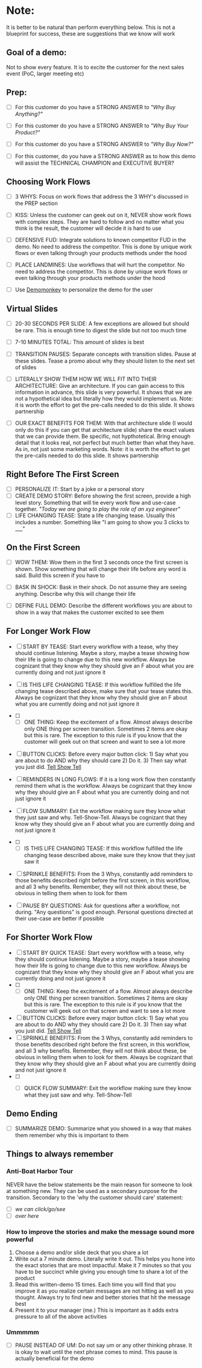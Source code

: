 # Note:
It is better to be natural than perform everything below. This is not a blueprint for success, these are suggestions that we know will work

## Goal of a demo:
Not to show every feature. It is to excite the customer for the next sales event (PoC, larger meeting etc)

## Prep:
- [ ] For this customer do you have a STRONG ANSWER to *"Why Buy Anything?"*
- [ ] For this customer do you have a STRONG ANSWER to *"Why Buy Your Product?"*
- [ ] For this customer do you have a STRONG ANSWER to *"Why Buy Now?"*
- [ ] For this customer, do you have a STRONG ANSWER as to how this demo will assist the TECHNICAL CHAMPION and EXECUTIVE BUYER?


## Choosing Work Flows
- [ ] 3 WHYS: Focus on work flows that address the 3 WHY's discussed in the PREP section
- [ ] KISS: Unless the customer can geek out on it, NEVER show work flows with complex steps. They are hard to follow and no matter what you think is the result, the customer will decide it is hard to use
- [ ] DEFENSIVE FUD: Integrate solutions to known competitor FUD in the demo. No need to address the competitor. This is done by unique work flows or even talking through your products methods under the hood
- [ ] PLACE LANDMINES: Use workflows that will hurt the competitor. No need to address the competitor. This is done by unique work flows or even talking through your products methods under the hood
- [ ] Use [Demomonkey](https://www.demomonkey.net/) to personalize the demo for the user


## Virtual Slides
- [ ] 20-30 SECONDS PER SLIDE: A few exceptions are allowed but should be rare. This is enough time to digest the slide but not too much time
- [ ] 7-10 MINUTES TOTAL: This amount of slides is best
- [ ] TRANSITION PAUSES: Separate concepts with transition slides. Pause at these slides. Tease a promo about why they should listen to the next set of slides
- [ ] LITERALLY SHOW THEM HOW WE WILL FIT INTO THEIR ARCHITECTURE: Give an architecture. If you can gain access to this information in advance, this slide is very powerful. It shows that we are not a hypothetical idea but literally how they would implement us. Note: it is worth the effort to get the pre-calls needed to do this slide. It shows partnership
- [ ] OUR EXACT BENEFITS FOR THEM: With that architecture slide (I would only do this if you can get that architecture slide) share the exact values that we can provide them. Be specific, not hypthotetical. Bring enough detail that it looks real, not perfect but much better than what they have. As in, not just some marketing words. Note: it is worth the effort to get the pre-calls needed to do this slide. It shows partnership


## Right Before The First Screen
- [ ] PERSONALIZE IT: Start by a joke or a personal story
- [ ] CREATE DEMO STORY: Before showing the first screen, provide a high level story. Something that will tie every work flow and use-case together. *"Today we are going to play the role of an xyz engineer"* 
- [ ] LIFE CHANGING TEASE: State a life changing tease. Usually this includes a number. Something like "I am going to show you 3 clicks to ___"

## On the First Screen
- [ ] WOW THEM: Wow them in the first 3 seconds once the first screen is shown. Show something that will change their life before any word is said. Build this screen if you have to 
- [ ] BASK IN SHOCK: Bask in their shock. Do not assume they are seeing anything. Describe why this will change their life
- [ ] DEFINE FULL DEMO: Describe the different workflows you are about to show in a way that makes the customer excited to see them 


## For Longer Work Flow
- [ ] START BY TEASE: Start every workflow with a tease, why they should continue listening. Maybe a story, maybe a tease showing how their life is going to change due to this new workflow. Always be cognizant that they know why they should give an F about what you are currently doing and not just ignore it
- [ ] IS THIS LIFE CHANGING TEASE: If this workflow fulfilled the life changing tease described above, make sure that your tease states this. Always be cognizant that they know why they should give an F about what you are currently doing and not just ignore it
- [ ] - [ ] ONE THING: Keep the excitement of a flow. Almost always describe only ONE thing per screen transition. Sometimes 2 items are okay but this is rare. The exception to this rule is if you know that the customer will geek out on that screen and want to see a lot more
- [ ] BUTTON CLICKS: Before every major button click: 1) Say what you are about to do AND why they should care 2) Do it. 3) Then say what you just did. [Tell Show Tell](https://blog.2winglobal.com/perfecting-your-demonstration-techniques-the-tell-show-tell-method)
- [ ] REMINDERS IN LONG FLOWS: If it is a long work flow then constantly remind them what is the workflow. Always be cognizant that they know why they should give an F about what you are currently doing and not just ignore it
- [ ] FLOW SUMMARY: Exit the workflow making sure they know what they just saw and why. Tell-Show-Tell. Always be cognizant that they know why they should give an F about what you are currently doing and not just ignore it
- [ ] - [ ] IS THIS LIFE CHANGING TEASE: If this workflow fulfilled the life changing tease described above, make sure they know that they just saw it
- [ ] SPRINKLE BENEFITS: From the 3 Whys, constantly add reminders to those benefits described right before the first screen, in this workflow, and all 3 why benefits. Remember, they will not think about these, be obvious in telling them when to look for them
- [ ] PAUSE BY QUESTIONS: Ask for questions after a workflow, not during. "Any questions" is good enough. Personal questions directed at their use-case are better if possible


## For Shorter Work Flow
- [ ] START BY QUICK TEASE: Start every workflow with a tease, why they should continue listening. Maybe a story, maybe a tease showing how their life is going to change due to this new workflow. Always be cognizant that they know why they should give an F about what you are currently doing and not just ignore it
- [ ] - [ ] ONE THING: Keep the excitement of a flow. Almost always describe only ONE thing per screen transition. Sometimes 2 items are okay but this is rare. The exception to this rule is if you know that the customer will geek out on that screen and want to see a lot more
- [ ] BUTTON CLICKS: Before every major button click: 1) Say what you are about to do AND why they should care 2) Do it. 3) Then say what you just did. [Tell Show Tell](https://blog.2winglobal.com/perfecting-your-demonstration-techniques-the-tell-show-tell-method)
- [ ] SPRINKLE BENEFITS: From the 3 Whys, constantly add reminders to those benefits described right before the first screen, in this workflow, and all 3 why benefits. Remember, they will not think about these, be obvious in telling them when to look for them. Always be cognizant that they know why they should give an F about what you are currently doing and not just ignore it
- [ ] - [ ] QUICK FLOW SUMMARY: Exit the workflow making sure they know what they just saw and why. Tell-Show-Tell




## Demo Ending
- [ ] SUMMARIZE DEMO: Summarize what you showed in a way that makes them remember why this is important to them


## Things to always remember
### Anti-Boat Harbor Tour

NEVER have the below statements be the main reason for someone to look at something new. They can be used as a secondary purpose for the transition. Secondary to the 'why the customer should care' statement:
- [ ] *we can click/go/see*
- [ ] *over here*

### How to improve the stories and make the message sound more powerful
1. Choose a demo and/or slide deck that you share a lot
2. Write out a 7 minute demo. Literally write it out. This helps you hone into the exact stories that are most impactful. Make it 7 minutes so that you have to be succinct while giving you enough time to share a lot of the product
3. Read this written-demo 15 times. Each time you will find that you improve it as you realize certain messages are not hitting as well as you thought. Always try to find new and better stories that hit the message best
4. Present it to your manager (me.) This is important as it adds extra pressure to all of the above activities

### Ummmmm
- [ ] PAUSE INSTEAD OF UM: Do not say *um* or any other thinking phrase. It is okay to wait until the next phrase comes to mind. This pause is actually beneficial for the demo

